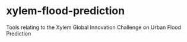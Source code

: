 # xylem-flood-prediction
Tools relating to the Xylem Global Innovation Challenge on Urban Flood Prediction
